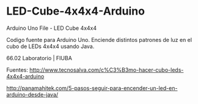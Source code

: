 # LED-Cube-4x4x4-Arduino
Arduino Uno File - LED Cube 4x4x4

Codigo fuente para Arduino Uno. 
Enciende distintos patrones de luz en el cubo de LEDs 4x4x4 usando Java.

66.02 Laboratorio | FIUBA

Fuentes:
http://www.tecnosalva.com/c%C3%B3mo-hacer-cubo-leds-4x4x4-arduino

http://panamahitek.com/5-pasos-seguir-para-encender-un-led-en-arduino-desde-java/
